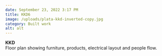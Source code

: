 ```yaml
---
date: September 23, 2022 3:17 PM
title: KKD6
image: /uploads/plata-kkd-inverted-copy.jpg
category: Built work
alt: alt
---
```

**K﻿KD**\
Floor plan showing furniture, products, electrical layout and people flow.
